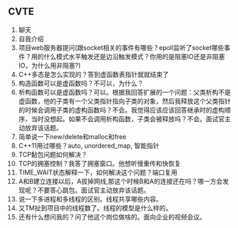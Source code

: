 ## CVTE
1. 聊天
2. 自我介绍
3. 项目web服务器提问(跟socket相关的事件有哪些？epoll监听了socket哪些事件？用的什么模式水平触发还是边沿触发模式？你用的是阻塞IO还是非阻塞IO，为什么用非阻塞?) 
4. C++多态是怎么实现的？答到虚函数表指针就就结束了
5. 构造函数可以是虚函数吗？不可以，为什么？
6. 析构函数可以是虚函数吗？可以。根据我回答扩展的一个问题：父类析构不是虚函数，他的子类有一个父类指针指向子类的对象，然后我释放这个父类指针的时候会调用子类的虚构函数吗？不会。我觉得应该应该回答继承时的虚构顺序，当时没想起。如果不会调用析构函数，子类会被释放吗？不会。面试官主动放弃该话题。
7. 简单说一下new/delete和malloc和free
8. C++11用过哪些？auto, unordered_map, 智能指针
9. TCP黏包问题如何解决？
10. TCP的拥塞控制？我答了拥塞窗口。他想听慢重传和快恢复
11. TIME_WAIT状态解释一下，如何解决这个问题？端口复用
12. A和B建立连接以后，A拔掉网线,那这个时候B和A的连接还在吗？哪一方会发现呢？不要答心跳包。面试官主动放弃该话题。
13. 说一下多进程和多线程的区别。线程共享哪些内容。
14. 又TM扯到项目中的线程数了。线程的模型是什么样的。
15. 还有什么想问我的？问了他这个岗位做啥的。面向企业的视频会议。